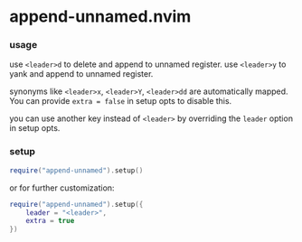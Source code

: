 append-unnamed.nvim
===================

### usage
use `<leader>d` to delete and append to unnamed register.
use `<leader>y` to yank and append to unnamed register.

synonyms like `<leader>x`, `<leader>Y`, `<leader>dd` are automatically mapped.
You can provide `extra = false` in setup opts to disable this.

you can use another key instead of `<leader>` by overriding the `leader` option
in setup opts.


### setup
```lua
require("append-unnamed").setup()
```

or for further customization:

```lua
require("append-unnamed").setup({
    leader = "<leader>",
    extra = true
})
```



